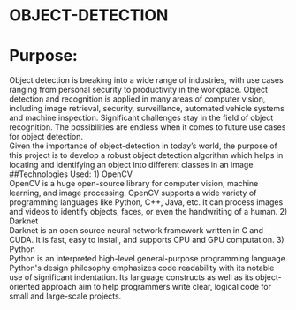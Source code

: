# OBJECT-DETECTION
<h1> Purpose:</h1>
Object detection is breaking into a wide range of industries, with use cases ranging from personal security to productivity in the workplace. Object detection and recognition is applied in many areas of computer vision, including image retrieval, security, surveillance, automated vehicle systems and machine inspection. Significant challenges stay in the field of object recognition. The possibilities are endless when it comes to future use cases for object detection.<br>
Given the importance of object-detection in today’s world, the purpose of this project is to develop a robust object detection algorithm which helps in locating and identifying an object into different classes in an image.<br>
##Technologies Used:
1) OpenCV<br>
OpenCV is a huge open-source library for computer vision, machine learning, and image processing. OpenCV supports a wide variety of programming languages like Python, C++, Java, etc. It can process images and videos to identify objects, faces, or even the handwriting of a human. 
2) Darknet<br>
Darknet is an open source neural network framework written in C and CUDA. It is fast, easy to install, and supports CPU and GPU computation. 
3) Python<br>
Python is an interpreted high-level general-purpose programming language. Python's design philosophy emphasizes code readability with its notable use of significant indentation. Its language constructs as well as its object-oriented approach aim to help programmers write clear, logical code for small and large-scale projects.

